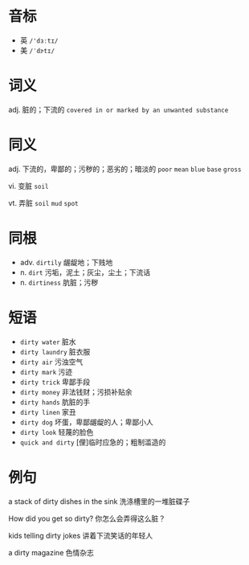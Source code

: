 # 音标

- 英 `/'dɜːtɪ/`
- 美 `/ˈdɝ​tɪ/`

# 词义

adj. 脏的；下流的
`covered in or marked by an unwanted substance`

# 同义

adj. 下流的，卑鄙的；污秽的；恶劣的；暗淡的
`poor` `mean` `blue` `base` `gross`

vi. 变脏
`soil`

vt. 弄脏
`soil` `mud` `spot`

# 同根

- adv. `dirtily` 龌龊地；下贱地
- n. `dirt` 污垢，泥土；灰尘，尘土；下流话
- n. `dirtiness` 肮脏；污秽

# 短语

- `dirty water` 脏水
- `dirty laundry` 脏衣服
- `dirty air` 污浊空气
- `dirty mark` 污迹
- `dirty trick` 卑鄙手段
- `dirty money` 非法钱财；污损补贴余
- `dirty hands` 肮脏的手
- `dirty linen` 家丑
- `dirty dog` 坏蛋，卑鄙龌龊的人；卑鄙小人
- `dirty look` 轻蔑的脸色
- `quick and dirty` [俚]临时应急的；粗制滥造的

# 例句

a stack of dirty dishes in the sink
洗涤槽里的一堆脏碟子

How did you get so dirty?
你怎么会弄得这么脏？

kids telling dirty jokes
讲着下流笑话的年轻人

a dirty magazine
色情杂志


